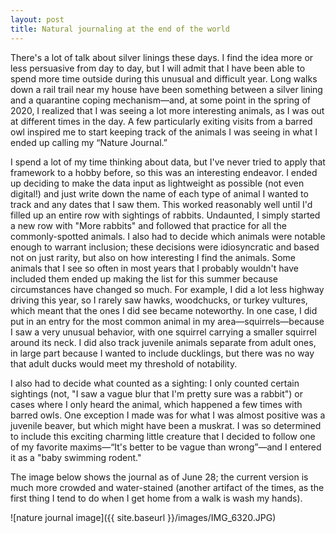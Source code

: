 ```yaml
---
layout: post
title: Natural journaling at the end of the world
---
```


There's a lot of talk about silver linings these days. I find the idea more or less persuasive from day to day, but I will admit that I have been able to spend more time outside during this unusual and difficult year. Long walks down a rail trail near my house have been something between a silver lining and a quarantine coping mechanism—and, at some point in the spring of 2020, I realized that I was seeing a lot more interesting animals, as I was out at different times in the day. A few particularly exiting visits from a barred owl inspired me to start keeping track of the animals I was seeing in what I ended up calling my “Nature Journal.”

I spend a lot of my time thinking about data, but I've never tried to apply that framework to a hobby before, so this was an interesting endeavor. I ended up deciding to make the data input as lightweight as possible (not even digital!) and just write down the name of each type of animal I wanted to track and any dates that I saw them. This worked reasonably well until I'd filled up an entire row with sightings of rabbits. Undaunted, I simply started a new row with "More rabbits" and followed that practice for all the commonly-spotted animals. I also had to decide which animals were notable enough to warrant inclusion; these decisions were idiosyncratic and based not on just rarity, but also on how interesting I find the animals. Some animals that I see so often in most years that I probably wouldn't have included them ended up making the list for this summer because circumstances have changed so much. For example, I did a lot less highway driving this year, so I rarely saw hawks, woodchucks, or turkey vultures, which meant that the ones I did see became noteworthy. In one case, I did put in an entry for the most common animal in my area—squirrels—because I saw a very unusual behavior, with one squirrel carrying a smaller squirrel around its neck. I did also track juvenile animals separate from adult ones, in large part because I wanted to include ducklings, but there was no way that adult ducks would meet my threshold of notability. 

I also had to decide what counted as a sighting: I only counted certain sightings (not, "I saw a vague blur that I'm pretty sure was a rabbit") or cases where I only heard the animal, which happened a few times with barred owls. One exception I made was for what I was almost positive was a juvenile beaver, but which might have been a muskrat. I was so determined to include this exciting charming little creature that I decided to follow one of my favorite maxims—“It's better to be vague than wrong”—and I entered it as a "baby swimming rodent."

The image below shows the journal as of June 28; the current version is much more crowded and water-stained (another artifact of the times, as the first thing I tend to do when I get home from a walk is wash my hands). 

![nature journal image]({{ site.baseurl }}/images/IMG_6320.JPG)